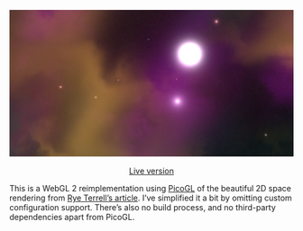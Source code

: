 <p align="center">
   <a href="https://vangelov.github.io/space-2d/" target="_blank">
    <img src="screenshot.png" alt="Devices preview" />
  </a>
</p>

<div align="center">

[Live version](https://vangelov.github.io/space-2d/)

</div>

This is a WebGL 2 reimplementation using [PicoGL](https://tsherif.github.io/picogl.js/) of the beautiful 2D space rendering from [Rye Terrell’s article](https://wwwtyro.net/2016/10/22/2d-space-scene-procgen.html). I’ve simplified it a bit by omitting custom configuration support. There’s also no build process, and no third-party dependencies apart from PicoGL.

